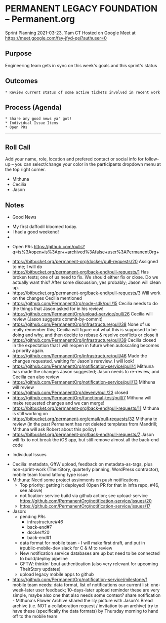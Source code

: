 # PERMANENT LEGACY FOUNDATION – Permanent.org
Sprint Planning
2021-03-23, 11am CT
Hosted on Google Meet at https://meet.google.com/fsy-jfyd-qei?authuser=0

## Purpose
Engineering team gets in sync on this week's goals and this sprint's status

## Outcomes
    * Review current status of some active tickets involved in recent work

## Process (Agenda)
    * Share any good news ya' got!
    * Individual Issue Items
    * Open PRs
--- --- --- --- --- --- --- --- --- --- --- --- --- --- --- --- ---

## Roll Call
Add your name, role, location and prefered contact or social info for follow-up – you can select/change your color in the participants dropdown menu at the top right corner.
- Mithuna 
- Cecilia
- Jason

## Notes
			
* Good News
- My first daffodil bloomed today. 
- I had a good weekend!
- 


* Open PRs
https://github.com/pulls?q=is%3Aopen+is%3Apr++archived%3Afalse+user%3APermanentOrg+

- https://bitbucket.org/permanent-org/docker/pull-requests/20
	Assigned to me; I will do
- https://bitbucket.org/permanent-org/back-end/pull-requests/1
	Has broken tests; one of us need to fix. We should either fix or close.
	Do we actually want this? After some discussion, yes probably; Jason will clean up.
- https://bitbucket.org/permanent-org/back-end/pull-requests/3
	Will work on the changes Cecilia mentioned 
- https://github.com/PermanentOrg/node-sdk/pull/15
	Cecilia needs to do the things that Jason asked for in his review!
- https://github.com/PermanentOrg/upload-service/pull/26
	Cecilia will review (Jason suggests commit-by-commit)
- https://github.com/PermanentOrg/infrastructure/pull/38
	None of us really remember this; Cecilia will figure out what this is supposed to be doing and why, and then decide to rebase & resolve conflicts or close it
- https://github.com/PermanentOrg/infrastructure/pull/39
	Cecilia closed in the expectation that I will reopen in future when autoscaling becomes a priority again.
- https://github.com/PermanentOrg/infrastructure/pull/46
	Made the changes requested. waiting for Jason's rereview.
	I will look!
- https://github.com/PermanentOrg/notification-service/pull/4
	Mithuna has made the changes Jason suggested; Jason needs to re-review, and Cecilia can also review
- https://github.com/PermanentOrg/notification-service/pull/13
	Mithuna will review 
- https://github.com/PermanentOrg/devenv/pull/23
	closed
- https://github.com/PermanentOrg/functional-test/pull/7
	Mithuna will make requested changes and we can merge!
- https://bitbucket.org/permanent-org/back-end/pull-requests/11
	Mithuna is still working on
- https://bitbucket.org/permanent-org/email/pull-requests/32
	Mithuna to review (in the past Permanent has not deleted templates from Mandrill; Mithuna will ask Robert about this policy)
- https://bitbucket.org/permanent-org/back-end/pull-requests/7
	Jason will fix to not break the iOS app, but still remove almost all the back-end code


* Individual Issues
- Cecilia: metadata, GftW upload, feedback on metadata-as-tags, plus non-sprint-work (TheirStory, quarterly planning, WordPress contractor), mobile team found latlong type issue
- Mithuna: Need some project assinments on push notifications. 
	- Top priority: getting it deployed!  (Open PR for that in infra repo, #46, see above)
	- notification-service build via github action; see upload-service
		https://github.com/PermanentOrg/notification-service/issues/20
	- https://github.com/PermanentOrg/notification-service/issues/17
- Jason:
	- pending PRs
		- infrastructure#46
		- back-end#7
		- docker#20
		- back-end#1
	- data format for mobile team - I will make first draft, and put in #public-mobile-dev slack for C & M to review
	- New notification service databases are up but need to be connected to build/deploy pipeline
	- GFTW: thinkin' bout authentication (also very relevant for upcoming TheirStory updates)
	- upload legacy mobile apps to github
- https://github.com/PermanentOrg/notification-service/milestone/1
	mobile team needs: data format, list of notifications
	our current list: one-week-later user feedback; 10-days-later upload reminder
		these are very simple, maybe also one that also needs some context?
		share notification - Mithuna's Flower Archive shared the lily picture with Jason's Bread archive (i.e. NOT a collaboration request / invitation to an archive)
		try to have these (specifically the data formats) by Thursday morning to hand off to the mobile team
